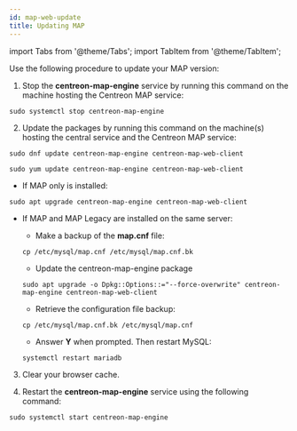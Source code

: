 ```yaml
---
id: map-web-update
title: Updating MAP
---
```

import Tabs from '@theme/Tabs';
import TabItem from '@theme/TabItem';

Use the following procedure to update your MAP version:

1. Stop the **centreon-map-engine** service by running this command on the machine hosting the Centreon MAP service:
 
  ```shell
  sudo systemctl stop centreon-map-engine
  ```

2. Update the packages by running this command on the machine(s) hosting the central service and the Centreon MAP service:

<Tabs groupId="sync">
<TabItem value="Alma / RHEL / Oracle Linux 8" label="Alma / RHEL / Oracle Linux 8">

``` shell
sudo dnf update centreon-map-engine centreon-map-web-client
```

</TabItem>
<TabItem value="CentOS 7" label="CentOS 7">

``` shell
sudo yum update centreon-map-engine centreon-map-web-client
```

</TabItem>
<TabItem value="Debian 11" label="Debian 11">

 - If MAP only is installed:
 
 ``` shell
 sudo apt upgrade centreon-map-engine centreon-map-web-client
 ```
  
 - If MAP and MAP Legacy are installed on the same server:
   
   - Make a backup of the **map.cnf** file:
    
    ```shell
    cp /etc/mysql/map.cnf /etc/mysql/map.cnf.bk
    ```

   - Update the centreon-map-engine package
   
    ``` shell
    sudo apt upgrade -o Dpkg::Options::="--force-overwrite" centreon-map-engine centreon-map-web-client
    ```

   - Retrieve the configuration file backup:
   
    ```shell
    cp /etc/mysql/map.cnf.bk /etc/mysql/map.cnf
    ```

   - Answer **Y** when prompted. Then restart MySQL:
   
    ```shell
    systemctl restart mariadb
    ```

</TabItem>
</Tabs>

3. Clear your browser cache.
 
4. Restart the **centreon-map-engine** service using the following command:
 
  ```shell
  sudo systemctl start centreon-map-engine
  ```

